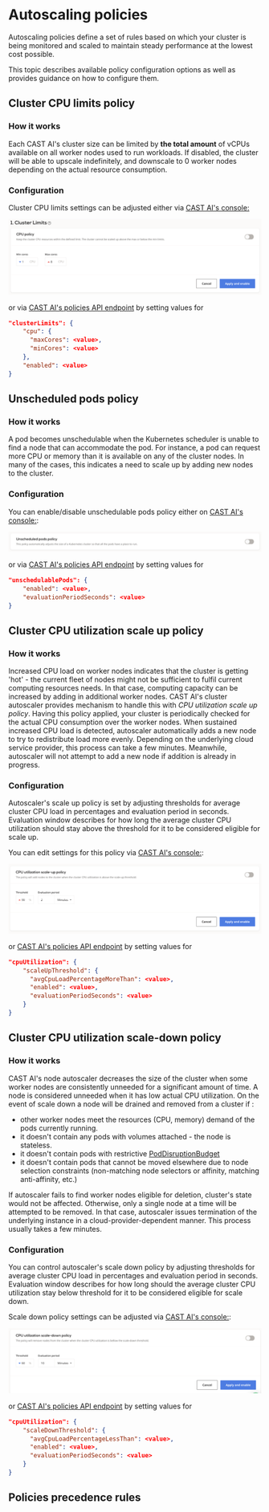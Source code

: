 # Autoscaling policies 

Autoscaling policies define a set of rules based on which your cluster is being monitored and scaled to maintain steady performance at the lowest cost possible.

This topic describes available policy configuration options as well as provides guidance on how to configure them. 

## Cluster CPU limits policy

### How it works

Each CAST AI's cluster size can be limited by **the total amount** of vCPUs available on all worker nodes used to run workloads.
If disabled, the cluster will be able to upscale indefinitely, and downscale to 0 worker nodes depending on the actual resource consumption. 

### Configuration

Cluster CPU limits settings can be adjusted either via [CAST AI's console:](https://console.cast.ai/)

![](../img/autoscaling/cluster_size.png)

or via [CAST AI's policies API endpoint](https://api.cast.ai/v1/spec/#/cluster-policies/UpsertPolicies) by setting values for 
```json
"clusterLimits": {
    "cpu": {
      "maxCores": <value>,
      "minCores": <value>
    },
    "enabled": <value>
}
```

## Unscheduled pods policy

### How it works

A pod becomes unschedulable when the Kubernetes scheduler is unable to find a node that can accommodate the pod. For instance, a pod can request more CPU or memory than it is available on any of the cluster nodes.
In many of the cases, this indicates a need to scale up by adding new nodes to the cluster.

### Configuration

You can enable/disable unschedulable pods policy either on [CAST AI's console:](https://console.cast.ai/):

![](../img/autoscaling/unschedulable_pods.png)

or via [CAST AI's policies API endpoint](https://api.cast.ai/v1/spec/#/cluster-policies/UpsertPolicies) by setting values for 
```json
"unschedulablePods": {
    "enabled": <value>,
    "evaluationPeriodSeconds": <value>
}
```


## Cluster CPU utilization scale up policy

### How it works
Increased CPU load on worker nodes indicates that the cluster is getting 'hot' - the current fleet of nodes might not be sufficient to fulfil current computing resources needs.
In that case, computing capacity can be increased by adding in additional worker nodes. 
CAST AI's cluster autoscaler provides mechanism to handle this with _CPU utilization scale up policy_.
Having this policy applied, your cluster is periodically checked for the actual CPU consumption over the worker nodes.
When sustained increased CPU load is detected, autoscaler automatically adds a new node to try to redistribute load more evenly. 
Depending on the underlying cloud service provider, this process can take a few minutes. Meanwhile, autoscaler will not attempt to add a new node if addition is already in progress.  
 
### Configuration
Autoscaler's scale up policy is set by adjusting thresholds for average cluster CPU load in percentages and evaluation period in seconds.
Evaluation window describes for how long the average cluster CPU utilization should stay above the threshold for it to be considered eligible for scale up.

You can edit settings for this policy via [CAST AI's console:](https://console.cast.ai/):

![](../img/autoscaling/cpu_scale_up.png)

or [CAST AI's policies API endpoint](https://api.cast.ai/v1/spec/#/cluster-policies/UpsertPolicies) by setting values for 
```json
"cpuUtilization": {
    "scaleUpThreshold": {
      "avgCpuLoadPercentageMoreThan": <value>,
      "enabled": <value>,
      "evaluationPeriodSeconds": <value>
    }
}
```

## Cluster CPU utilization scale-down policy

### How it works

CAST AI's node autoscaler decreases the size of the cluster when some worker nodes are consistently unneeded for a significant amount of time. 
A node is considered unneeded when it has low actual CPU utilization. On the event of scale down a node will be drained and removed from a cluster if :

* other worker nodes meet the resources (CPU, memory) demand of the pods currently running. 
* it doesn't contain any pods with volumes attached - the node is stateless.
* it doesn't contain pods with restrictive [PodDisruptionBudget](https://kubernetes.io/docs/concepts/workloads/pods/disruptions/#pod-disruption-budgets)
* it doesn't contain pods that cannot be moved elsewhere due to node selection constraints (non-matching node selectors or affinity, matching anti-affinity, etc.)

If autoscaler fails to find worker nodes eligible for deletion, cluster's state would not be affected.
Otherwise, only a single node at a time will be attempted to be removed. In that case, autoscaler issues termination of the underlying instance in a cloud-provider-dependent manner.
This process usually takes a few minutes.
  
### Configuration

You can control autoscaler's scale down policy by adjusting thresholds for average cluster CPU load in percentages and evaluation period in seconds.
Evaluation window describes for how long should the average cluster CPU utilization stay below threshold for it to be considered eligible for scale down.

Scale down policy settings can be adjusted via  [CAST AI's console:](https://console.cast.ai/):

![CPU scale down](../img/autoscaling/cpu_scale_down.png)

or [CAST AI's policies API endpoint](https://api.cast.ai/v1/spec/#/cluster-policies/UpsertPolicies) by setting values for 
```json
"cpuUtilization": {
    "scaleDownThreshold": {
      "avgCpuLoadPercentageLessThan": <value>,
      "enabled": <value>,
      "evaluationPeriodSeconds": <value>
    }
}
```  
 
## Policies precedence rules
